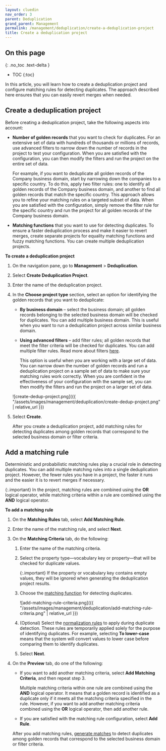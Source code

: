 ```yaml
---
layout: cluedin
nav_order: 3
parent: Deduplication
grand_parent: Management
permalink: /management/deduplication/create-a-deduplication-project
title: Create a deduplication project
---
```

## On this page
{: .no_toc .text-delta }
- TOC
{:toc}

In this article, you will learn how to create a deduplication project and configure matching rules for detecting duplicates. The approach described here ensures that you can easily revert merges when needed.

## Create a deduplication project

Before creating a deduplication project, take the following aspects into account:

- **Number of golden records** that you want to check for duplicates. For an extensive set of data with hundreds of thousands or millions of records, use advanced filters to narrow down the number of records in the project to test your configuration. When you are satisfied with the configuration, you can then modify the filters and run the project on the entire set of data.

    For example, if you want to deduplicate all golden records of the Company business domain, start by narrowing down the companies to a specific country. To do this, apply two filter rules: one to identify all golden records of the Company business domain, and another to find all golden records that match the specific country. This approach allows you to refine your matching rules on a targeted subset of data. When you are satisfied with the configuration, simply remove the filter rule for the specific country and run the project for all golden records of the Company business domain.

- **Matching functions** that you want to use for detecting duplicates. To ensure a faster deduplication process and make it easier to revert merges, create separate projects for equality matching functions and fuzzy matching functions. You can create multiple deduplication projects.

**To create a deduplication project**

1. On the navigation pane, go to **Management** > **Deduplication**.

1. Select **Create Deduplication Project**.

1. Enter the name of the deduplication project.

1. In the **Choose project type** section, select an option for identifying the golden records that you want to deduplicate:

    - **By business domain** – select the business domain; all golden records belonging to the selected business domain will be checked for duplicates. You can add multiple business domain. This is useful when you want to run a deduplication project across similar business domain.

    - **Using advanced filters** – add filter rules; all golden records that meet the filter criteria will be checked for duplicates. You can add multiple filter rules. Read more about filters [here](/key-terms-and-features/filters).

        This option is useful when you are working with a large set of data. You can narrow down the number of golden records and run a deduplication project on a sample set of data to make sure your matching rules work correctly. When you are confident in the effectiveness of your configuration with the sample set, you can then modify the filters and run the project on a larger set of data.

    ![create-dedup-project.png]({{ "/assets/images/management/deduplication/create-dedup-project.png" | relative_url }})

1. Select **Create**.

    After you create a deduplication project, add matching rules for detecting duplicates among golden records that correspond to the selected business domain or filter criteria.

## Add a matching rule

Deterministic and probabilistic matching rules play a crucial role in detecting duplicates. You can add multiple matching rules into a single deduplication project. However, the fewer rules you have in a project, the faster it runs and the easier it is to revert merges if necessary.

{:.important}
In the project, matching rules are combined using the **OR** logical operator, while matching criteria within a rule are combined using the **AND** logical operator.

**To add a matching rule**

1. On the **Matching Rules** tab, select **Add Matching Rule**.

1. Enter the name of the matching rule, and select **Next**.

1. On the **Matching Criteria** tab, do the following:

    1. Enter the name of the matching criteria.

    1. Select the property type—vocabulary key or property—that will be checked for duplicate values.

        {:.important}
        If the property or vocabulary key contains empty values, they will be ignored when generating the deduplication project results.

    1. Choose the [matching function](/management/deduplication/deduplication-reference#matching-functions) for detecting duplicates.

        ![add-matching-rule-criteria.png]({{ "/assets/images/management/deduplication/add-matching-rule-criteria.png" | relative_url }})

    1. (Optional) Select the [normalization rules](/management/deduplication/deduplication-reference#normalization-rules) to apply during duplicate detection. These rules are temporarily applied solely for the purpose of identifying duplicates. For example, selecting **To lower-case** means that the system will convert values to lower case before comparing them to identify duplicates.

    1. Select **Next**.

1. On the **Preview** tab, do one of the following:

    - If you want to add another matching criteria, select **Add Matching Criteria**, and then repeat step 3.

        Multiple matching criteria within one rule are combined using the **AND** logical operator. It means that a golden record is identified as a duplicate only if it meets all the matching criteria specified in the rule. However, if you want to add another matching criteria combined using the **OR** logical operator, then add another rule.

    - If you are satisfied with the matching rule configuration, select **Add Rule**.

    After you add matching rules, [generate matches](/management/deduplication/manage-a-deduplication-project#generate-matches) to detect duplicates among golden records that correspond to the selected business domain or filter criteria.